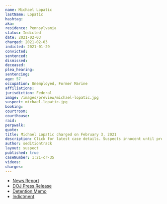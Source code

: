 ```yaml
---
name: Michael Lopatic
lastName: Lopatic
hashtag:
aka:
residence: Pennsylvania
status: Indicted
date: 2021-02-03
charged: 2021-02-03
indicted: 2021-01-29
convicted:
sentenced:
dismissed:
deceased:
plea_hearing:
sentencing:
age: 57
occupation: Unemployed, Former Marine
affiliations:
jurisdiction: Federal
image: /images/preview/michael-lopatic.jpg
suspect: michael-lopatic.jpg
booking:
courtroom:
courthouse:
raid:
perpwalk:
quote:
title: Michael Lopatic charged on February 3, 2021
description: Click for latest case details. Suspects innocent until proven guilty.
author: seditiontrack
layout: suspect
published: true
caseNumber: 1:21-cr-35
videos:
charges:
---
```

- [News Report](https://lancasteronline.com/news/local/neighbors-react-to-arrest-of-manheim-twp-man-accused-of-assaulting-police-during-capitol-riot/article_7f3a031c-6bec-11eb-b41e-3f59ba4e0969.html)
- [DOJ Press Release](https://extremism.gwu.edu/sites/g/files/zaxdzs2191/f/Michael%20John%20Lopatic%20Govt%20Motion%20for%20Pretrial%20Detention.pdf)
- [Detention Memo](https://extremism.gwu.edu/sites/g/files/zaxdzs2191/f/Michael%20John%20Lopatic%20Govt%20Motion%20for%20Pretrial%20Detention.pdf)
- [Indictment](https://www.justice.gov/usao-dc/case-multi-defendant/file/1371441/download)
